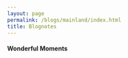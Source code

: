 ```yaml
---
layout: page
permalink: /blogs/mainland/index.html
title: Blognotes
---
```


#### Wonderful Moments


